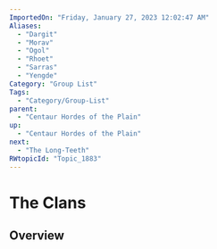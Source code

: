 ```yaml
---
ImportedOn: "Friday, January 27, 2023 12:02:47 AM"
Aliases:
  - "Dargit"
  - "Morav"
  - "Ogol"
  - "Rhoet"
  - "Sarras"
  - "Yengde"
Category: "Group List"
Tags:
  - "Category/Group-List"
parent:
  - "Centaur Hordes of the Plain"
up:
  - "Centaur Hordes of the Plain"
next:
  - "The Long-Teeth"
RWtopicId: "Topic_1883"
---
```

# The Clans
## Overview
